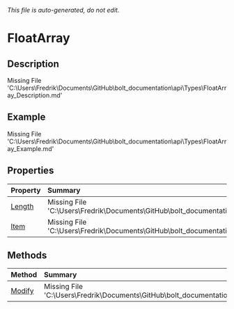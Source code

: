 *This file is auto-generated, do not edit.*

# FloatArray
## Description
Missing File 'C:\Users\Fredrik\Documents\GitHub\bolt_documentation\api\Types\FloatArray_Description.md'
## Example
Missing File 'C:\Users\Fredrik\Documents\GitHub\bolt_documentation\api\Types\FloatArray_Example.md'
## Properties
| Property | Summary |
|:-----|:--------|
|[Length](FloatArray/P/Length.md)|Missing File 'C:\Users\Fredrik\Documents\GitHub\bolt_documentation\api\Types\FloatArray\P\Length_Summary.md'|
|[Item](FloatArray/P/Item.md)|Missing File 'C:\Users\Fredrik\Documents\GitHub\bolt_documentation\api\Types\FloatArray\P\Item_Summary.md'|
## Methods
| Method | Summary |
|:-----|:--------|
|[Modify](FloatArray/M/Modify.md)|Missing File 'C:\Users\Fredrik\Documents\GitHub\bolt_documentation\api\Types\FloatArray\M\Modify_Summary.md'|
